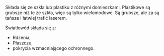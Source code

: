 Składa się ze szkła lub plastiku z różnymi domieszkami.
Plastikowe są grubsze niż te ze szkła, więc są tylko wielomodowe. Są grubsze, ale za są tańsze i łatwiej trafić laserem.

Światłowód skłąda się z:
- Rdzenia,
- Płaszczu,
- pokrycia wzmacniającego ochronnego.